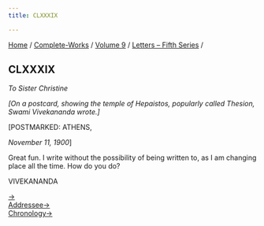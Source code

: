 ```yaml
---
title: CLXXXIX

---
```



[Home](../../../index.htm) / [Complete-Works](../../complete_works.htm)
/ [Volume 9](../volume_9_contents.htm) / [Letters – Fifth
Series](letters_fifth_series_contents.htm) /



## CLXXXIX

*To Sister Christine*

*\[On a postcard, showing the temple of Hepaistos, popularly called
Thesion, Swami Vivekananda wrote.\]*

\[POSTMARKED: ATHENS,

*November 11, 1900*\]

Great fun. I write without the possibility of being written to, as I am
changing place all the time. How do you do?

VIVEKANANDA

[→](190_your_highness.htm)  
[Addressee→](194_christine.htm)  
[Chronology→](../../volume_8/epistles_fourth_series/196_joe.htm)


